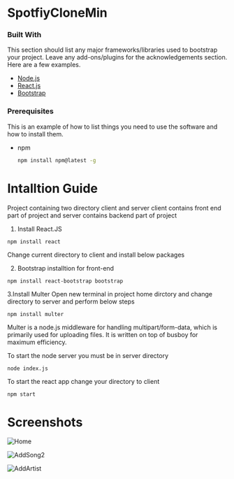 # SpotfiyCloneMin



### Built With

This section should list any major frameworks/libraries used to bootstrap your project. Leave any add-ons/plugins for the acknowledgements section. Here are a few examples.

* [Node.js](https://nodejs.org/)
* [React.js](https://reactjs.org/)
* [Bootstrap](https://getbootstrap.com)


### Prerequisites

This is an example of how to list things you need to use the software and how to install them.
* npm
  ```sh
  npm install npm@latest -g
  ``` 
# Intalltion Guide


Project containing two directory client and server
client contains front end part of project and server contains backend part of project

1. Install React.JS

```sh
npm install react
``` 

Change current directory to client and install below packages

2. Bootstrap installtion for front-end

```
npm install react-bootstrap bootstrap
```

3.Install Multer 
Open new terminal in project home dirctory and change directory to server and perform below steps 

```
npm install multer
```

Multer is a node.js middleware for handling multipart/form-data, which is primarily used for uploading files. It is written on top of busboy for maximum efficiency.

To start the node server you must be in server directory 

```
node index.js
```

To start the react app change your directory to client 

```
npm start
```


# Screenshots


![Home](https://user-images.githubusercontent.com/91950788/176590673-9833c1b9-d3f4-481b-bf39-13b443a7e177.png)

![AddSong2](https://user-images.githubusercontent.com/91950788/176590733-d0d5b1bb-c380-4087-a989-15ba42c11d3d.png)

![AddArtist](https://user-images.githubusercontent.com/91950788/176590756-9b142b43-813e-482f-908b-728fd2b19f24.png)